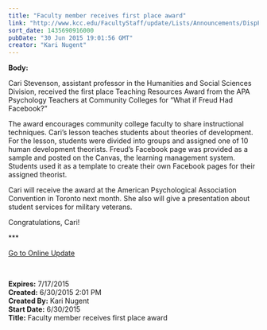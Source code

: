 ```yaml
---
title: "Faculty member receives first place award"
link: "http://www.kcc.edu/FacultyStaff/update/Lists/Announcements/DispForm.aspx?ID=1961"
sort_date: 1435690916000
pubDate: "30 Jun 2015 19:01:56 GMT"
creator: "Kari Nugent"
---
```


<div><b>Body:</b> <div class="ExternalClassEA70F74AFB1E4704B0D298319C1E2868"><p>​Cari Stevenson, assistant professor in the Humanities and Social Sciences Division, received the first place Teaching Resources Award from the APA Psychology Teachers at Community Colleges for “What if Freud Had Facebook?”</p>
<p>The award encourages community college faculty to share instructional techniques. Cari’s lesson teaches students about theories of development. For the lesson, students were divided into groups and assigned one of 10 human development theorists. Freud’s Facebook page was provided as a sample and posted on the Canvas, the learning management system. Students used it as a template to create their own Facebook pages for their assigned theorist. </p>
<p>Cari will receive the award at the American Psychological Association Convention in Toronto next month. She also will give a presentation about student services for military veterans.</p>
<p>Congratulations, Cari!<br /></p>
<p>***</p>
<p><a href="/update">Go to Online Update</a></p>
<p> </p></div></div>
<div><b>Expires:</b> 7/17/2015</div>
<div><b>Created:</b> 6/30/2015 2:01 PM</div>
<div><b>Created By:</b> Kari Nugent</div>
<div><b>Start Date:</b> 6/30/2015</div>
<div><b>Title:</b> Faculty member receives first place award</div>
